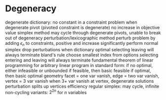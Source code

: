 # Degeneracy
degenerate dictionary: no constant in a constraint
	problem when degenerate pivot (pivoted constraint is degenerate)
	no increase in objective value
	simplex method may cycle through degenerate pivots, unable to break out of degeneracy
perturbation/lexicographic method
	perturb problem by adding $\epsilon_n$ to constraints, positive and increase significantly
	perform normal simplex
	drop perturbations when dictionary optimal
	selecting leaving will always terminate
bland's rule
	choose smallest index from options
	selecting entering and leaving will always terminate
fundamental theorem of linear programming
	for arbitrary linear program in standard form:
		if no optimal, either infeasible or unbounded
		if feasible, then basic feasible
		if optimal, then basic optimal
geometry
	facet = one var vanish, edge = two var vanish, vertex = 3 var vanish
	when 3+ var vanish at vertex, degenerate solutions
	perturbation splits up vertices
efficiency
	regular simplex: may cycle, infinite
	non-cycling variants: $2^{2n}$ for $n$ variables